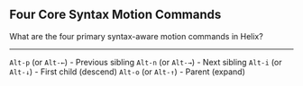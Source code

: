 ## Four Core Syntax Motion Commands

What are the four primary syntax-aware motion commands in Helix?

---

`Alt-p` (or `Alt-←`) - Previous sibling
`Alt-n` (or `Alt-→`) - Next sibling
`Alt-i` (or `Alt-↓`) - First child (descend)
`Alt-o` (or `Alt-↑`) - Parent (expand)

